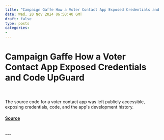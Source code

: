 ```yaml
---
title: "Campaign Gaffe How a Voter Contact App Exposed Credentials and Code UpGuard"
date: Wed, 20 Nov 2024 06:50:40 GMT
draft: false
type: posts
categories: 
- 
---
```

# Campaign Gaffe How a Voter Contact App Exposed Credentials and Code UpGuard

<br/>

<br/>
The source code for a voter contact app was left publicly accessible, exposing credentials, code, and the app's development history.

#### [Source](https://www.upguard.com/breaches/campaign-sidekick-git-data-leak)

<br/>
---

